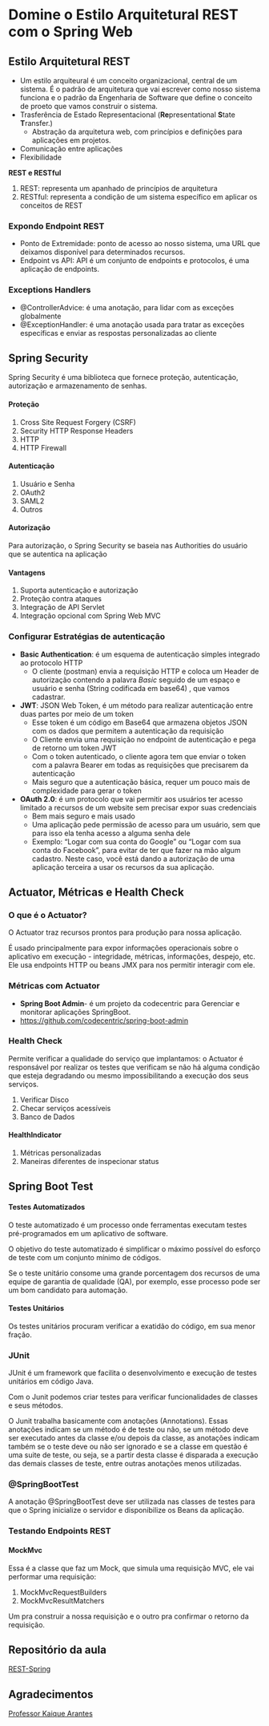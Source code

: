 # Domine o Estilo Arquitetural REST com o Spring Web
## Estilo Arquitetural REST
- Um estilo arquiteural é um conceito organizacional, central de um sistema. É o padrão de arquitetura que vai escrever como nosso sistema funciona e o padrão da Engenharia de Software que define o conceito de proeto que vamos construir o sistema.
- Trasferência de Estado Representacional (**Re**presentational **S**tate **T**ransfer.)
	- Abstração da arquitetura web, com princípios e definições para aplicações em projetos.
- Comunicação entre aplicações
- Flexibilidade  
  
**REST e RESTful**  
1. REST: representa um apanhado de princípios de arquitetura
2. RESTful: representa a condição de um sistema específico em aplicar os conceitos de REST  
  
### Expondo Endpoint REST
- Ponto de Extremidade: ponto de acesso ao nosso sistema, uma URL que deixamos disponível para determinados recursos.
- Endpoint vs API: API é um conjunto de endpoints e protocolos, é uma aplicação de endpoints.

### Exceptions Handlers
- @ControllerAdvice: é uma anotação, para lidar com as exceções globalmente
- @ExceptionHandler: é uma anotação usada para tratar as exceções específicas e enviar as respostas personalizadas ao cliente

## Spring Security
Spring Security é uma biblioteca que fornece proteção, autenticação, autorização e armazenamento de senhas.  
  
#### Proteção
1. Cross Site Request Forgery (CSRF)
2. Security HTTP Response Headers
3. HTTP
4. HTTP Firewall

#### Autenticação  
1. Usuário e Senha
2. OAuth2
3. SAML2
4. Outros
  
#### Autorização
Para autorização, o Spring Security se baseia nas Authorities do usuário que se autentica na aplicação

#### Vantagens 
1. Suporta autenticação e autorização
2. Proteção contra ataques
3. Integração de API Servlet
4. Integração opcional com Spring Web MVC

### Configurar Estratégias de autenticação
- **Basic Authentication**: é um esquema de autenticação simples integrado ao protocolo HTTP
	- O cliente (postman) envia a requisição HTTP e coloca um Header de autorização contendo a palavra *Basic* seguido de um espaço e usuário e senha (String codificada em base64) , que vamos cadastrar.
- **JWT**: JSON Web Token, é um método para realizar autenticação entre duas partes por meio de um token
	- Esse token é um código em Base64 que armazena objetos JSON com os dados que permitem a autenticação da requisição
	- O Cliente envia uma requisição no endpoint de autenticação e pega de retorno um token JWT
	- Com o token autenticado, o cliente agora tem que enviar o token com a palavra Bearer em todas as requisições que precisarem da autenticação
	- Mais seguro que a autenticação básica, requer um pouco mais de complexidade para gerar o token
- **OAuth 2.0**: é um protocolo que vai permitir aos usuários ter acesso limitado a recursos de um website sem precisar expor suas credenciais
	- Bem mais seguro e mais usado
	- Uma aplicação pede permissão de acesso para um usuário, sem que para isso ela tenha acesso a alguma senha dele
	- Exemplo: “Logar com sua conta do Google” ou “Logar com sua conta do Facebook”, para evitar de ter que fazer na mão algum cadastro. Neste caso, você está dando a autorização de uma aplicação terceira a usar os recursos da sua aplicação.

## Actuator, Métricas e Health Check
### O que é o Actuator?
O Actuator traz recursos prontos para produção para nossa aplicação.  
  
É usado principalmente para expor informações operacionais sobre o aplicativo em execução - integridade, métricas, informações, despejo, etc. Ele usa endpoints HTTP ou beans JMX para nos permitir interagir com ele.  
  
### Métricas com Actuator
- **Spring Boot Admin**- é um projeto da codecentric para Gerenciar e monitorar aplicações SpringBoot.
- https://github.com/codecentric/spring-boot-admin

### Health Check
Permite verificar a qualidade do serviço que implantamos: o Actuator é responsável por realizar os testes que verificam se não há alguma condição que esteja degradando ou mesmo impossibilitando a execução dos seus serviços.  
  
1. Verificar Disco
2. Checar serviços acessíveis
3. Banco de Dados

#### HealthIndicator

1. Métricas personalizadas
2. Maneiras diferentes de inspecionar status

## Spring Boot Test 

#### Testes Automatizados
O teste automatizado é um processo onde ferramentas executam testes pré-programados em um aplicativo de software.  
  
O objetivo do teste automatizado é simplificar o máximo possível do esforço de teste com um conjunto mínimo de códigos.   
  
Se o teste unitário consome uma grande porcentagem dos recursos de uma equipe de garantia de qualidade (QA), por exemplo, esse processo pode ser um bom candidato para automação.  
  
#### Testes Unitários
Os testes unitários procuram verificar a exatidão do código, em sua menor fração.  
  
### JUnit
JUnit é um framework que facilita o desenvolvimento e execução de testes unitários em código Java.  
  
Com o Junit podemos criar testes para verificar funcionalidades de classes e seus métodos.  
  
O Junit trabalha basicamente com anotações (Annotations). Essas anotações indicam se um método é de teste ou não, se um método deve ser executado antes da classe e/ou depois da classe, as anotações indicam também se o teste deve ou não ser ignorado e se a classe em questão é uma suite de teste, ou seja, se a partir desta classe é disparada a execução das demais classes de teste, entre outras anotações menos utilizadas.  
  
### @SpringBootTest
A anotação @SpringBootTest deve ser utilizada nas classes de testes para que o Spring inicialize o servidor e disponibilize os Beans da aplicação.  

### Testando Endpoints REST
#### MockMvc
Essa é a classe que faz um Mock, que simula uma requisição MVC, ele vai performar uma requisição:  
  
1. MockMvcRequestBuilders
2. MockMvcResultMatchers
  
Um pra construir a nossa requisição e o outro pra confirmar o retorno da requisição.  

## Repositório da aula
[REST-Spring](https://github.com/karantes/REST-Spring)
## Agradecimentos
[Professor Kaique Arantes](https://www.linkedin.com/in/kaique-arantes/)